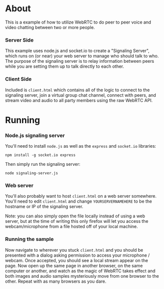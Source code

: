 # About

This is a example of how to utilize WebRTC to do peer to
peer voice and video chatting between two or more people.

### Server Side

This example uses node.js and socket.io to create a "Signaling Server", which
runs on (or near) your web server to manage who should talk to who. The purpose
of the signaling server is to relay information between peers while you are
setting them up to talk directly to each other.

### Client Side

Included is `client.html` which contains all of the logic to connect to the
signaling server, join a virtual group chat channel, connect with peers, and
stream video and audio to all party members using the raw WebRTC API.

# Running

### Node.js signaling server

You'll need to install `node.js` as well as the `express` and `socket.io` libraries:

```
npm install -g socket.io express
```

Then simply run the signaling server:

```
node signaling-server.js
```

### Web server

You'll also probably want to host `client.html` on a web server somewhere. You'll need
to edit `client.html` and change `YOURSERVERNAMEHERE` to be the hostname or IP of
the signaling server.

Note: you can also simply open the file locally instead of using a web server,
but at the time of writing this only firefox will let you access the
webcam/microphone from a file hosted off of your local machine.

### Running the sample

Now navigate to wherever you stuck `client.html` and you should be presented with
a dialog asking permission to access your microphone / webcam. Once accepted,
you should see a local stream appear on the page. Now open up the same page in
another browser, on the same computer or another, and watch as the magic of WebRTC takes
effect and both images and audio samples mysteriously move from one browser to the other.
Repeat with as many browsers as you dare.
